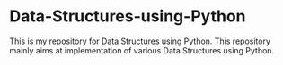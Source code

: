 # Data-Structures-using-Python

This is my repository for Data Structures using Python. This repository mainly aims at implementation of various Data Structures using Python.
